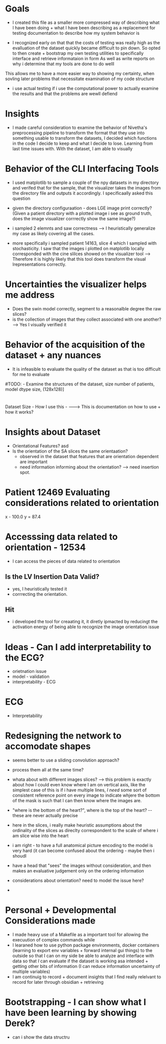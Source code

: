 

# Goals
- I created this file as a smaller more compressed way of describing what I have been doing + what I have been describing
as a replacement for testing documentation to describe how my system behavior is

- I recognized early on that that the costs of testing was really high as the evalluation of the dataset quickly became difficult 
to pin down. So opted to then create + bootstrap my own testing utilities to specifically interface and retrieve informataion in form 
As well as write reports on why i determine that my tools are done to do welll

This allows me to have a more easier way to showing my certainty, when sovling later problems that necessitate examination of my code structure
- i use actual testing if i use the computational power to actually examine the results and that the problems are wewll defiend


# Insights 
- I made careful consideration to examine the behavior of Nivetha's preprocessing pipeline to transform the format that they use into something usable to transform the datasets, I decided which functions in the code I decide to keep and what I decide to lose. Learning from last time issues with. With the dataset, I am able to visually


# Behavior of the CLI Interfacing Tools
- I used matplotlib to sample a couple of the npy datasets in my directory and verifed that for the sample, that the visualizer takes the images from the directory file and outputs it accordingly. I specificaally asked this question 

- given the directory configuraation - does LGE image print correctly? (Given a patient directory with a plotted image i see as ground truth, does the image visualizer corrrectly show the same image?)


- i sampled 2 elemnts and saw correctness --> I heuristically generalize my case as likely covering all the cases.
- more specifically i sampled patient 14163, slice 4 which I sampled with stochasticity. I saw that the images i plotted
 on matplotlib locally corresponded with the cine slilces showed on the visualizer tool 
--> Therefore it is highly likely that this tool does transform the visual lrepresentations correctly.







# Uncertainties the visualizer helps me address
- Does the swin model correctly, segment to a reasonalble degree the raw slices?
- is the collection of images that they collect associated with one another? --> Yes I visually verified it


# Behavior of the acquisition of the dataset + any nuances 
- It is infeasible to evaluate the quality of the dataset as that is too difficult for me to evaluate





#TODO: - Examine the structures of the dataset, size number of patients, model dtype size, (128x128)]


# 

Dataset Size - How I use this -
---> This is documentation on how to use + how it works?




# Insights about Dataset
- Orientational Features? asd
- Is the orientation of the SA slices the same orientaation? 
    - observed in the dataset that features that are orientation dependent are important
    - need information informing about the orientation? --> need insertion spot.


 
# Patient 12469 Evaluating considerations related to orientation
x - 100.0
y = 87.4
# Accesssing data related to orientation - 12534
- I can access the pieces of data related to orientation 
## Is the LV Insertion Data Valid? 
- yes, I heuristically tested it
- corrrecting the orientation.


## Hit
- i developed the tool for creaating it, it diretly ipmacted by reducingt the activation energy of being able to recognize the image orientation issue



# Ideas - Can I add interpretability to the ECG?
 - orietnation issue
- model - validation 
- interpretability - ECG 

# ECG
 - Interpretability



# Redesigning the network to accomodate shapes 
- seems better to use a sliding convolution approach? 
- process them all at the same time? 
- whata about with different images slices?  --> this problem is exactly about how I could even know where I am on vertical axis, 
like the simplest case of this is if i have multiple lines, *I need* some sort of consistent reference point on every image to indicate
whjere the bottom of the mask is such that I can then know where the images are.

- "where is the bottom of the heart?", where is the top of the heart? -- these are never actually precise
- here in the slices, i really make heuristic assumptions about the ordinality of the slices as direclty correspondent to the scale of where i am slice wise into the heart
- i am right - to have a full anatomical picture encoding to the model is very hard (it can become confused about the ordering - maybe then i shoudl
- have a head that "sees" the images without consideration, and then makes an evaluative judgement only on the ordering information



- considerations about orientation? need to model the issue here?
- 



# Personal + Developmental Considerations made
- I made heavy use of a Makefile as a important tool for allowing the execuution of complex commands while
- I learaned how to use python package environments, docker containers (learning to export env variables + forward internal gui things) to the outside so that I can on my side be able to analyze and interface with data so that *I* can evaluate if the dataset is working asa intended + getting other bits of information (I can reduce information uncertainty of multiple variables)
- I am continuig to record + document insights that I find really relelvant to record for later through obsidian + retrieving

# Bootstrapping - I can show what I have been learning by showing Derek? 
- can i show the data structru
